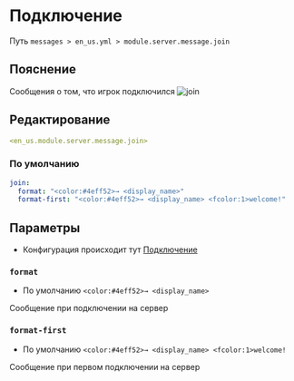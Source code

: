 # Подключение
Путь `messages > en_us.yml > module.server.message.join`

## Пояснение
Сообщения о том, что игрок подключился
![join](/join.png)

## Редактирование
```yaml
<en_us.module.server.message.join>
```

### По умолчанию
```yaml
join:
  format: "<color:#4eff52>→ <display_name>"
  format-first: "<color:#4eff52>→ <display_name> <fcolor:1>welcome!"
```

## Параметры

- Конфигурация происходит тут [Подключение](/ru/config/module/server/message/join/)

### `format`
- По умолчанию `<color:#4eff52>→ <display_name>`

Сообщение при подключении на сервер

### `format-first`
- По умолчанию `<color:#4eff52>→ <display_name> <fcolor:1>welcome!`

Сообщение при первом подключении на сервер